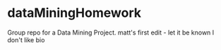 # dataMiningHomework
Group repo for a Data Mining Project.
matt's first edit - let it be known I don't like bio
